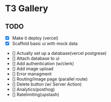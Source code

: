 # T3 Gallery
## TODO
- [x] Make it deploy (vercel)
- [x] Scaffold basic ui with mock data
- [] Actually set up a database(vercel postgrese)
- [] Attach database to ui
- [] Add authentication (w/clerk)
- [] Add image upload
- [] Error managment
- [] Routing/image page (parallel route)
- [] Delete button (w/ Server Action)
- [] Analytics(posthog)
- [] Ratelimiting(upstash)
